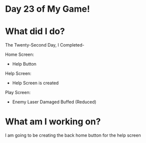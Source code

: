 # Day 23 of My Game!

# What did I do?

The Twenty-Second Day, I Completed-

Home Screen:

* Help Button

Help Screen:

* Help Screen is created

Play Screen:

* Enemy Laser Damaged  Buffed (Reduced)

# What am I working on? 

I am going to be creating the back home button for the help screen
